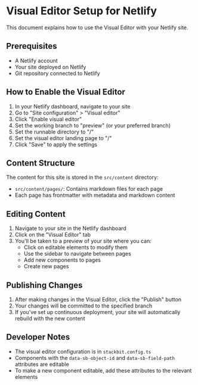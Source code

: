 # Visual Editor Setup for Netlify

This document explains how to use the Visual Editor with your Netlify site.

## Prerequisites

- A Netlify account
- Your site deployed on Netlify
- Git repository connected to Netlify

## How to Enable the Visual Editor

1. In your Netlify dashboard, navigate to your site
2. Go to "Site configuration" > "Visual editor"
3. Click "Enable visual editor"
4. Set the working branch to "preview" (or your preferred branch)
5. Set the runnable directory to "/"
6. Set the visual editor landing page to "/"
7. Click "Save" to apply the settings

## Content Structure

The content for this site is stored in the `src/content` directory:

- `src/content/pages/`: Contains markdown files for each page
- Each page has frontmatter with metadata and markdown content

## Editing Content

1. Navigate to your site in the Netlify dashboard
2. Click on the "Visual Editor" tab
3. You'll be taken to a preview of your site where you can:
   - Click on editable elements to modify them
   - Use the sidebar to navigate between pages
   - Add new components to pages
   - Create new pages

## Publishing Changes

1. After making changes in the Visual Editor, click the "Publish" button
2. Your changes will be committed to the specified branch
3. If you've set up continuous deployment, your site will automatically rebuild with the new content

## Developer Notes

- The visual editor configuration is in `stackbit.config.ts`
- Components with the `data-sb-object-id` and `data-sb-field-path` attributes are editable
- To make a new component editable, add these attributes to the relevant elements